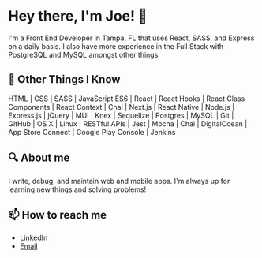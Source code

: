# Hey there, I'm Joe! 👋

I'm a Front End Developer in Tampa, FL that uses React, SASS, and Express on a daily basis. I also have more experience in the Full Stack with PostgreSQL and MySQL amongst other things.

## 💼 Other Things I Know
HTML | CSS | SASS | JavaScript ES6 | React | React Hooks | React Class Components | React Context | Chai | Next.js | React Native | Node.js | Express.js | jQuery | MUI | Knex | Sequelize | Postgres | MySQL | Git | GitHub | OS X | Linux | RESTful APIs | Jest | Mocha | Chai | DigitalOcean | App Store Connect | Google Play Console | Jenkins

## 🔍 About me
I write, debug, and maintain web and mobile apps. I'm always up for learning new things and solving problems!

## 📫 How to reach me
- [LinkedIn](https://www.linkedin.com/in/joe-wickes/)
- [Email](joe.c.wickes@gmail.com)

<!--
**joewickes/joewickes** is a ✨ _special_ ✨ repository because its `README.md` (this file) appears on your GitHub profile.

Here are some ideas to get you started:

- 🔭 I’m currently working on ...
- 🌱 I’m currently learning ...
- 👯 I’m looking to collaborate on ...
- 🤔 I’m looking for help with ...
- 💬 Ask me about ...
- 📫 How to reach me: ...
- 😄 Pronouns: ...
- ⚡ Fun fact: ...
-->
